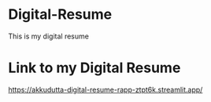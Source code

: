 # Digital-Resume
This is my digital resume

# Link to my Digital Resume
https://akkudutta-digital-resume-rapp-ztpt6k.streamlit.app/
